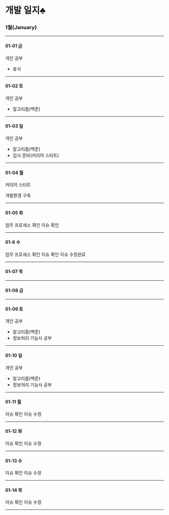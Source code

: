 

# 개발 일지♣

### 1월(January)
______
#### 01-01 금

개인 공부
 - 휴식
 
______
#### 01-02 토

개인 공부
 - 알고리즘(백준)
 
______
#### 01-03 일

개인 공부
 - 알고리즘(백준)
 - 입사 준비(커리어 스타트)
 
______
#### 01-04 월

커리어 스타트

개발환경 구축

______
#### 01-05 화

업무 프로세스 확인
이슈 확인

______
#### 01-6 수

업무 프로세스 확인
이슈 확인
이슈 수정완료

______
#### 01-07 목


______
#### 01-08 금


______
#### 01-09 토

개인 공부
 - 알고리즘(백준)
 - 정보처리 기능사 공부
 
______
#### 01-10 일

개인 공부
 - 알고리즘(백준)
 - 정보처리 기능사 공부
 
______
#### 01-11 월

이슈 확인
이슈 수정

______
#### 01-12 화

이슈 확인
이슈 수정

______
#### 01-13 수

이슈 확인
이슈 수정

______
#### 01-14 목

이슈 확인
이슈 수정

______
 
